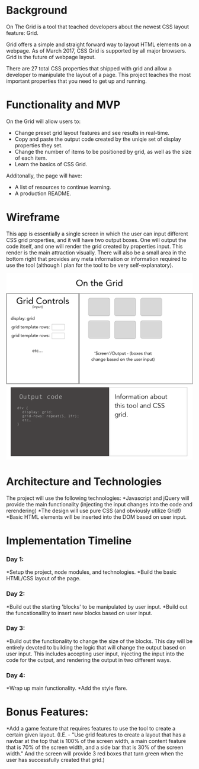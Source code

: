 # Background

On The Grid is a tool that teached developers about the newest CSS layout feature: Grid. 

Grid offers a simple and straight forward way to layout HTML elements on a webpage. As of March 2017, CSS Grid is supported by all major browsers. Grid is the future of webpage layout.

There are 27 total CSS properties that shipped with grid and allow a developer to manipulate the layout of a page. This project teaches the most important properties that you need to get up and running.

# Functionality and MVP

On the Grid will allow users to:
* Change preset grid layout features and see results in real-time.
* Copy and paste the output code created by the uniqie set of display properties they set.
* Change the number of items to be positioned by grid, as well as the size of each item.
* Learn the basics of CSS Grid.

Additonally, the page will have:
* A list of resources to continue learning. 
* A production README.

# Wireframe

This app is essentially a single screen in which the user can input different CSS grid properties, and it will have two output boxes. One will output the code itself, and one will render the grid created by properties input. This render is the main attraction visually. There will also be a small area in the bottom right that provides any meta information or information required to use the tool (although I plan for the tool to be very self-explanatory). 

![On the Grid wireframe](https://github.com/ericwindmill/on-the-grid/blob/master/docs/on_the_grid_main_wireframe.png)

# Architecture and Technologies
The project will use the following technologies:
  *Javascript and jQuery will provide the main functionality (injecting the input changes into the code and rerendering)
  *The design will use pure CSS (and obviously utilize Grid!)
  *Basic HTML elements will be inserted into the DOM based on user input. 

# Implementation Timeline

### Day 1:
*Setup the project, node modules, and technologies.
*Build the basic HTML/CSS layout of the page.

### Day 2:
*Build out the  starting 'blocks' to be manipulated by user input.
*Build out the funcationallity to insert new blocks based on user input.

### Day 3:
*Build out the functionality to change the size of the blocks.
This day will be entirely devoted to building the logic that will change the output based on user input. This includes accepting user input, injecting the input into the code for the output, and rendering the output in two different ways. 

### Day 4:
*Wrap up main functionality. 
*Add the style flare. 


# Bonus Features:
*Add a game feature that requires features to use the tool to create a certain given layout. (I.E. - "Use grid features to create a layout that has a navbar at the top that is 100% of the screen width, a main content feature that is 70% of the screen width, and a side bar that is 30% of the screen width." And the screen will provide 3 red boxes that turn green when the user has successfully created that grid.)